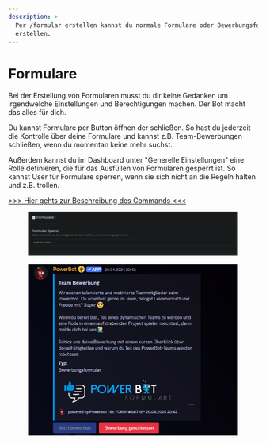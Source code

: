 ```yaml
---
description: >-
  Per /formular erstellen kannst du normale Formulare oder Bewerbungsformulare
  erstellen.
---
```


# Formulare

Bei der Erstellung von Formularen musst du dir keine Gedanken um irgendwelche Einstellungen und Berechtigungen machen. Der Bot macht das alles für dich.&#x20;

Du kannst Formulare per Button öffnen der schließen. So hast du jederzeit die Kontrolle über deine Formulare und kannst z.B. Team-Bewerbungen schließen, wenn du momentan keine mehr suchst.

Außerdem kannst du im Dashboard unter "Generelle Einstellungen" eine Rolle definieren, die für das Ausfüllen von Formularen gesperrt ist. So kannst User für Formulare sperren, wenn sie sich nicht an die Regeln halten und z.B. trollen.

[>>> Hier gehts zur Beschreibung des Commands <<<](../commands/admin-commands/formular.md)

<figure><img src="../.gitbook/assets/powerbot_formularblock.png" alt=""><figcaption></figcaption></figure>

<figure><img src="../.gitbook/assets/powerbot_bewerbungsformular.PNG" alt=""><figcaption></figcaption></figure>
